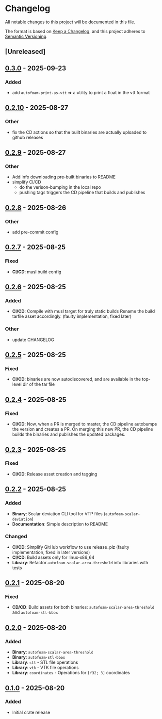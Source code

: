 # Changelog

All notable changes to this project will be documented in this file.

The format is based on [Keep a Changelog](https://keepachangelog.com/en/1.0.0/),
and this project adheres to [Semantic Versioning](https://semver.org/spec/v2.0.0.html).

## [Unreleased]

## [0.3.0](https://github.com/bmblb3/autofoam/compare/v0.2.10...v0.2.11) - 2025-09-23

### Added

- add `autofoam-print-as-vtt` => a utility to print a float in the vtt format

## [0.2.10](https://github.com/bmblb3/autofoam/compare/v0.2.9...v0.2.10) - 2025-08-27

### Other

- fix the CD actions so that the built binaries are actually uploaded to github releases

## [0.2.9](https://github.com/bmblb3/autofoam/compare/v0.2.8...v0.2.9) - 2025-08-27

### Other

- Add info downloading pre-built binaries to README
- simplify CI/CD
    - do the verison-bumping in the local repo
    - pushing tags triggers the CD pipeline that builds and publishes

## [0.2.8](https://github.com/bmblb3/autofoam/compare/v0.2.7...v0.2.8) - 2025-08-26

### Other

- add pre-commit config

## [0.2.7](https://github.com/bmblb3/autofoam/compare/v0.2.6...v0.2.7) - 2025-08-25

### Fixed

- **CI/CD**: musl build config

## [0.2.6](https://github.com/bmblb3/autofoam/compare/v0.2.5...v0.2.6) - 2025-08-25

### Added

- **CI/CD**: Compile with musl target for truly static builds
             Rename the build tarfile asset accordingly. (faulty implementation, fixed later)

### Other

- update CHANGELOG

## [0.2.5](https://github.com/bmblb3/autofoam/compare/v0.2.4...v0.2.5) - 2025-08-25

### Fixed

- **CI/CD**: binaries are now autodiscovered, and are available in the top-level dir of the tar file

## [0.2.4](https://github.com/bmblb3/autofoam/compare/v0.2.3...v0.2.4) - 2025-08-25

### Fixed

- **CI/CD**: Now, when a PR is merged to master, the CD pipeline autobumps the version and creates a PR.
             On merging this new PR, the CD pipeline builds the binaries and publishes the updated packages.

## [0.2.3](https://github.com/bmblb3/autofoam/compare/v0.2.2...v0.2.3) - 2025-08-25

### Fixed

- **CI/CD**: Release asset creation and tagging

## [0.2.2](https://github.com/bmblb3/autofoam/compare/v0.2.1...v0.2.2) - 2025-08-25

### Added

- **Binary**: Scalar deviation CLI tool for VTP files (`autofoam-scalar-deviation`)
- **Documentation**: Simple description to README

### Changed

- **CI/CD**: Simplify GitHub workflow to use release_plz (faulty implementation, fixed in later versions)
- **CI/CD**: Build assets only for linux-x86_64
- **Library**: Refactor `autofoam-scalar-area-threshold` into libraries with tests

## [0.2.1](https://github.com/bmblb3/autofoam/compare/v0.2.0...v0.2.1) - 2025-08-20

### Fixed

- **CD/CD**: Build assets for both binaries: `autofoam-scalar-area-threshold` and `autofoam-stl-bbox`

## [0.2.0](https://github.com/bmblb3/autofoam/compare/v0.1.0...v0.2.0) - 2025-08-20

### Added

- **Binary**: `autofoam-scalar-area-threshold`
- **Binary**: `autofoam-stl-bbox`
- **Library**: `stl` - STL file operations
- **Library**: `vtk` - VTK file operations
- **Library**: `coordinates` - Operations for `[f32; 3]` coordinates

## [0.1.0](https://github.com/bmblb3/autofoam/commits/v0.1.0) - 2025-08-20

### Added

- Initial crate release
